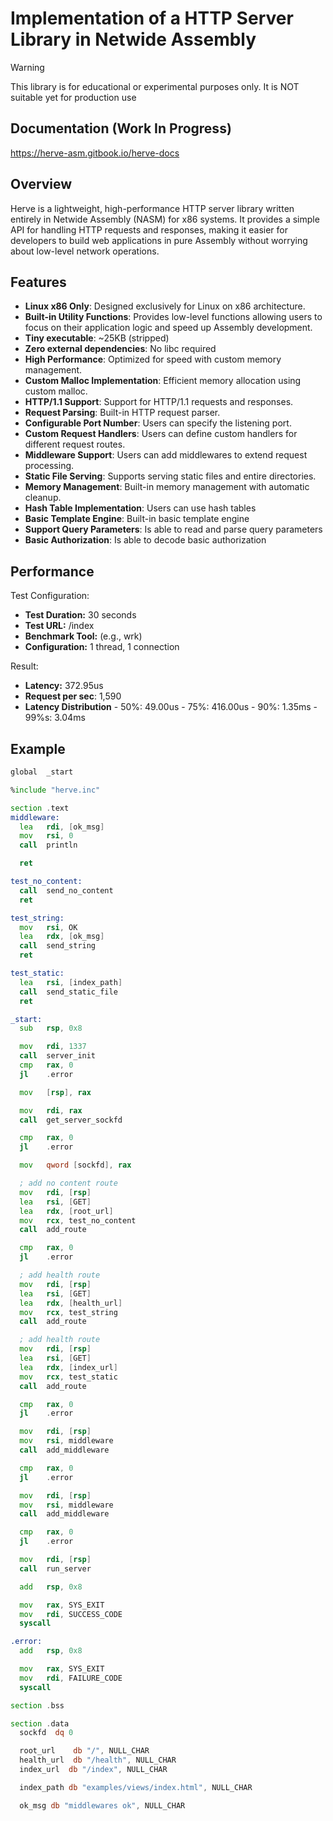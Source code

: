 # Implementation of a HTTP Server Library in Netwide Assembly

> [!WARNING]
> This library is for educational or experimental purposes only.
> It is NOT suitable yet for production use

## Documentation (Work In Progress)

https://herve-asm.gitbook.io/herve-docs

## Overview

Herve is a lightweight, high-performance HTTP server library written entirely in Netwide Assembly (NASM) for x86 systems. It provides a simple API for handling HTTP requests and responses, making it easier for developers to build web applications in pure Assembly without worrying about low-level network operations.

## Features

- **Linux x86 Only**: Designed exclusively for Linux on x86 architecture.
- **Built-in Utility Functions**: Provides low-level functions allowing users to focus on their application logic and speed up Assembly development.
- **Tiny executable**: ~25KB (stripped)
- **Zero external dependencies**: No libc required
- **High Performance**: Optimized for speed with custom memory management.
- **Custom Malloc Implementation**: Efficient memory allocation using custom malloc.
- **HTTP/1.1 Support**: Support for HTTP/1.1 requests and responses.
- **Request Parsing**: Built-in HTTP request parser.
- **Configurable Port Number**: Users can specify the listening port.
- **Custom Request Handlers**: Users can define custom handlers for different request routes.
- **Middleware Support**: Users can add middlewares to extend request processing.
- **Static File Serving**: Supports serving static files and entire directories.
- **Memory Management**: Built-in memory management with automatic cleanup.
- **Hash Table Implementation**: Users can use hash tables
- **Basic Template Engine**: Built-in basic template engine
- **Support Query Parameters**: Is able to read and parse query parameters
- **Basic Authorization**: Is able to decode basic authorization

## Performance

Test Configuration:
- **Test Duration:** 30 seconds
- **Test URL:** /index
- **Benchmark Tool:** (e.g., wrk)
- **Configuration:** 1 thread, 1 connection

Result:
- **Latency:** 372.95us
- **Request per sec**: 1,590
- **Latency Distribution**
      - 50%: 49.00us
      - 75%: 416.00us
      - 90%: 1.35ms
      - 99%s: 3.04ms

## Example

```asm
global  _start

%include "herve.inc"

section .text
middleware:
  lea   rdi, [ok_msg]  
  mov   rsi, 0
  call  println

  ret

test_no_content:
  call  send_no_content
  ret

test_string:
  mov   rsi, OK  
  lea   rdx, [ok_msg]
  call  send_string
  ret

test_static:
  lea   rsi, [index_path]
  call  send_static_file
  ret

_start:
  sub   rsp, 0x8

  mov   rdi, 1337
  call  server_init
  cmp   rax, 0
  jl    .error

  mov   [rsp], rax

  mov   rdi, rax
  call  get_server_sockfd

  cmp   rax, 0
  jl    .error

  mov   qword [sockfd], rax

  ; add no content route
  mov   rdi, [rsp]
  lea   rsi, [GET]
  lea   rdx, [root_url]
  mov   rcx, test_no_content
  call  add_route

  cmp   rax, 0
  jl    .error

  ; add health route
  mov   rdi, [rsp]
  lea   rsi, [GET]
  lea   rdx, [health_url]
  mov   rcx, test_string
  call  add_route

  ; add health route
  mov   rdi, [rsp]
  lea   rsi, [GET]
  lea   rdx, [index_url]
  mov   rcx, test_static
  call  add_route

  cmp   rax, 0
  jl    .error

  mov   rdi, [rsp]
  mov   rsi, middleware
  call  add_middleware

  cmp   rax, 0
  jl    .error

  mov   rdi, [rsp]
  mov   rsi, middleware
  call  add_middleware

  cmp   rax, 0
  jl    .error

  mov   rdi, [rsp]
  call  run_server

  add   rsp, 0x8

  mov   rax, SYS_EXIT
  mov   rdi, SUCCESS_CODE
  syscall

.error:
  add   rsp, 0x8

  mov   rax, SYS_EXIT
  mov   rdi, FAILURE_CODE
  syscall

section .bss

section .data
  sockfd  dq 0

  root_url    db "/", NULL_CHAR
  health_url  db "/health", NULL_CHAR
  index_url  db "/index", NULL_CHAR

  index_path db "examples/views/index.html", NULL_CHAR

  ok_msg db "middlewares ok", NULL_CHAR
```
